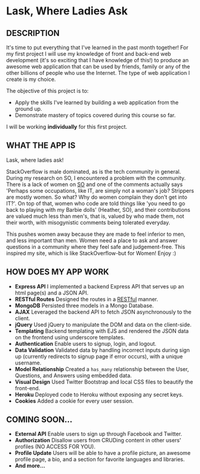 # Lask, Where Ladies Ask

## DESCRIPTION

It's time to put everything that I've learned in the past month together! For my first project I will use my knowledge of front and back-end web development (it's so exciting that I have knowledge of this!) to produce an awesome web application that can be used by friends, family or any of the other billions of people who use the Internet. The type of web application I create is my choice.

The objective of this project is to:

* Apply the skills I've learned by building a web application from the ground up.
* Demonstrate mastery of topics covered during this course so far.

I will be working **individually** for this first project.

## WHAT THE APP IS

Lask, where ladies ask!

StackOverflow is male dominated, as is the tech community in general. During my research on SO, I encountered a problem with the community. There is a lack of women on [SO](http://meta.stackexchange.com/questions/30411/what-can-stack-overflow-do-to-persuade-female-programmers-to-participate-more) and one of the comments actually says 'Perhaps some occupations, like IT, are simply not a woman's job? Strippers are mostly women. So what? Why do women complain they don't get into IT?'. On top of that, women who code are told things like 'you need to go back to playing with my Barbie dolls' (Heather, SO), and their contributions are valued much less than men's, that is, valued by who made them, not their worth, with misogynistic comments being tolerated everyday.

 This pushes women away because they are made to feel inferior to men, and less important than men. Women need a place to ask and answer questions in a community where they feel safe and judgement-free. This inspired my site, which is like StackOverflow-but for Women! Enjoy :)

## HOW DOES MY APP WORK

* **Express API** I implemented a backend Express API that serves up an html page(s) and a JSON API.
* **RESTful Routes** Designed the routes in a [RESTful](http://restfulrouting.com/mappings/resources) manner.
* **MongoDB** Persisted three models in a Mongo Database.
* **AJAX** Leveraged the backend API to fetch JSON asynchronously to the client.
* **jQuery** Used jQuery to manipulate the DOM and data on the client-side.
* **Templating** Backend templating with EJS and rendered the JSON data on the frontend using underscore templates.
* **Authentication** Enable users to signup, login, and logout.
* **Data Validation** Validated data by handling incorrect inputs during sign up (currently redirects to signup page if error occurs), with a unique username.
* **Model Relationship** Created a `has_many` relationship between the User, Questions, and Answers using embedded data.
* **Visual Design** Used Twitter Bootstrap and local CSS files to beautify the front-end.
* **Heroku** Deployed code to Heroku without exposing any secret keys.
* **Cookies** Added a cookie for every user session.

## COMING SOON...

* **External API** Enable users to sign up through Facebook and Twitter.
* **Authorization** Disallow users from CRUDing content in other users' profiles (NO ACCESS FOR YOU).
* **Profile Update** Users will be able to have a profile picture, an awesome profile page, a bio, and a section for favorite languages and libraries.
* **And more...**
